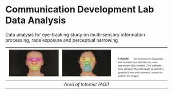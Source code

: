 # Communication Development Lab Data Analysis
Data analysis for eye-tracking study on multi-sensory information processing, race exposure and perceptual narrowing

| ![AOI](/img/AreaOfInterest.png) |
| :--: |
| *Area of Interest (AOI)* |
